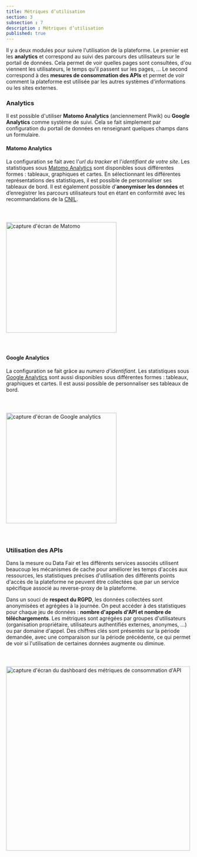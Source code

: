 ```yaml
---
title: Métriques d’utilisation
section: 3
subsection : 7
description : Métriques d’utilisation
published: true
---
```


Il y a deux modules pour suivre l'utilisation de la plateforme. Le premier est les **analytics** et correspond au suivi des parcours des utilisateurs sur le portail de données. Cela permet de voir quelles pages sont consultées, d'ou viennent les utilisateurs, le temps qu'il passent sur les pages, ... Le second correspond à des **mesures de consommation des APIs** et permet de voir comment la plateforme est utilisée par les autres systèmes d'informations ou les sites externes.

### Analytics

Il est possible d'utiliser **Matomo Analytics** (anciennement Piwik) ou **Google Analytics** comme système de suivi. Cela se fait simplement par configuration du portail de données en renseignant quelques champs dans un formulaire.

#### Matomo Analytics

La configuration se fait avec l'*url du tracker* et l'*identifiant de votre site*. Les statistiques sous [Matomo Analytics](https://fr.matomo.org/) sont disponibles sous différentes formes : tableaux, graphiques et cartes. En sélectionnant les différentes représentations des statistiques, il est possible de  personnaliser ses tableaux de bord. Il est également possible d'**anonymiser les données** et d’enregistrer les parcours utilisateurs tout en étant en conformité avec les recommandations de la [CNIL](https://www.cnil.fr/professionnel).

<img src="./images/functional-presentation/matomo.jpg"
     height="300" style="margin:40px auto;" alt="capture d'écran de Matomo" />

#### Google Analytics

La configuration se fait grâce au *numero d'identifiant*. Les statistiques sous [Google Analytics](https://analytics.google.com/) sont aussi disponibles sous différentes formes : tableaux, graphiques et cartes. Il est aussi possible de personnaliser ses tableaux de bord.

<img src="./images/functional-presentation/google-analytics.jpg"
     height="300" style="margin:40px auto;" alt="capture d'écran de Google analytics" />


### Utilisation des APIs

Dans la mesure ou Data&nbsp;Fair et les différents services associés utilisent beaucoup les mécanismes de cache pour améliorer les temps d'accès aux ressources, les statistiques précises d'utilisation des différents points d'accès de la plateforme ne peuvent être collectées que par un service spécifique associé au reverse-proxy de la plateforme.

Dans un souci de **respect du RGPD**, les données collectées sont anonymisées et agrégées à la journée. On peut accéder à des statistiques pour chaque jeu de données : **nombre d'appels d'API et nombre de téléchargements**. Les métriques sont agrégées par groupes d'utilisateurs (organisation propriétaire, utilisateurs authentifiés externes, anonymes, ...) ou par domaine d'appel. Des chiffres clés sont présentés sur la période demandée, avec une comparaison sur la période précédente, ce qui permet de voir si l'utilisation de certaines données augmente ou diminue.

<img src="./images/functional-presentation/metrics.jpg"
     height="500" style="margin:40px auto;" alt="capture d'écran du dashboard des métriques de consommation d'API" />
